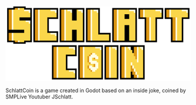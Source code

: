 ![SchlattCoin](https://github.com/CatRass/SchlattCoin/blob/main/Title%20Screen/title.png?raw=true)

 SchlattCoin is a game created in Godot based on an inside joke, coined by SMPLive Youtuber JSchlatt.
